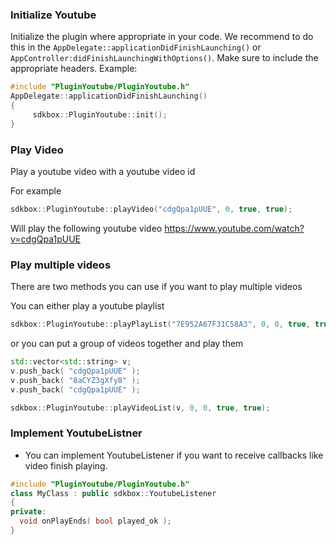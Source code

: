 ### Initialize Youtube
Initialize the plugin where appropriate in your code. We recommend to do this in the `AppDelegate::applicationDidFinishLaunching()` or `AppController:didFinishLaunchingWithOptions()`. Make sure to include the appropriate headers. Example:
```cpp
#include "PluginYoutube/PluginYoutube.h"
AppDelegate::applicationDidFinishLaunching()
{
     sdkbox::PluginYoutube::init();
}
```

### Play Video
Play a youtube video with a youtube video id

For example
```cpp
sdkbox::PluginYoutube::playVideo("cdgQpa1pUUE", 0, true, true);
```
Will play the following youtube video 
https://www.youtube.com/watch?v=cdgQpa1pUUE

### Play multiple videos
There are two methods you can use if you want to play multiple videos

You can either play a youtube playlist
```cpp
sdkbox::PluginYoutube::playPlayList("7E952A67F31C58A3", 0, 0, true, true);
```

or you can put a group of videos together and play them
```cpp
std::vector<std::string> v;
v.push_back( "cdgQpa1pUUE" );
v.push_back( "8aCYZ3gXfy8" );
v.push_back( "cdgQpa1pUUE" );

sdkbox::PluginYoutube::playVideoList(v, 0, 0, true, true);
```

### Implement YoutubeListner
* You can implement YoutubeListener if you want to receive callbacks like video finish playing.
```cpp
#include "PluginYoutube/PluginYoutube.h"
class MyClass : public sdkbox::YoutubeListener
{
private:
  void onPlayEnds( bool played_ok );
}
```
